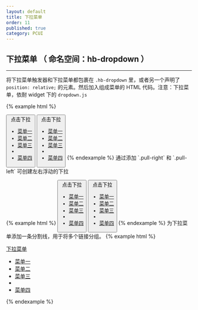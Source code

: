 ```yaml
---
layout: default
title: 下拉菜单
order: 11
published: true
category: PCUI
---
```


## 下拉菜单 <span class="text-small-title">（ 命名空间：hb-dropdown ）</span>
-----------

将下拉菜单触发器和下拉菜单都包裹在 `.hb-dropdown` 里，或者另一个声明了 `position: relative;` 的元素。然后加入组成菜单的 HTML 代码。注意：下拉菜单，依耐 widget 下的 `dropdown.js`

{% example html %}
<!-- html示例 -->
<button class="hb-btn hb-btn-success hb-dropdown pull-left">
     <span class="hb-dropdown-toggle" data-toggle="dropdown" aria-expanded="false">
        点击下拉<em class="caret"></em>
     </span>
     <ul class="hb-dropdown-menu">
        <li><a href="#">菜单一</a></li>
        <li><a href="#">菜单二</a></li>
        <li><a href="#">菜单三</a></li>
        <li role="separator" class="divider"></li>
        <li><a href="#">菜单四</a></li>
    </ul>
 </button>
<button class="hb-btn hb-btn-default hb-dropdown pull-left">
     <span class="hb-dropdown-toggle" data-toggle="dropdown" aria-expanded="false">
        点击下拉<em class="caret"></em>
     </span>
     <ul class="hb-dropdown-menu">
        <li><a href="#">菜单一</a></li>
        <li><a href="#">菜单二</a></li>
        <li><a href="#">菜单三</a></li>
        <li role="separator" class="divider"></li>
        <li><a href="#">菜单四</a></li>
    </ul>
 </button>
{% endexample %}
通过添加 `.pull-right` 和 `.pull-left` 可创建左右浮动的下拉

{% example html %}
<button class="hb-btn hb-btn-success hb-dropdown pull-left">
     <span class="hb-dropdown-toggle" data-toggle="dropdown" aria-expanded="false">
        点击下拉<em class="caret"></em>
     </span>
     <ul class="hb-dropdown-menu">
        <li><a href="#">菜单一</a></li>
        <li><a href="#">菜单二</a></li>
        <li><a href="#">菜单三</a></li>
        <li role="separator" class="divider"></li>
        <li><a href="#">菜单四</a></li>
    </ul>
 </button>
<button class="hb-btn hb-btn-default hb-dropdown pull-right">
     <span class="hb-dropdown-toggle" data-toggle="dropdown" aria-expanded="false">
        点击下拉<em class="caret"></em>
     </span>
     <ul class="hb-dropdown-menu">
        <li><a href="#">菜单一</a></li>
        <li><a href="#">菜单二</a></li>
        <li><a href="#">菜单三</a></li>
        <li role="separator" class="divider"></li>
        <li><a href="#">菜单四</a></li>
    </ul>
 </button>
{% endexample %}
为下拉菜单添加一条分割线，用于将多个链接分组。
{% example html %}
<div class="hb-dropdown pull-left">
    <a href="#" class="hb-dropdown-toggle" data-toggle="dropdown">下拉菜单
        <span class="caret"></span>
    </a>
    <ul class="hb-dropdown-menu">
       <li><a href="#">菜单一</a></li>
       <li><a href="#">菜单二</a></li>
       <li><a href="#">菜单三</a></li>
       <li role="separator" class="divider"></li>
       <li><a href="#">菜单四</a></li>
   </ul>
</div>
{% endexample %}
